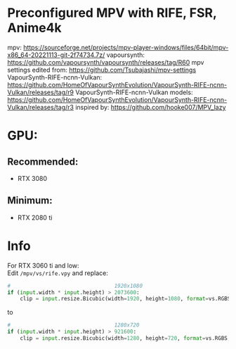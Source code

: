 # Preconfigured MPV with RIFE, FSR, Anime4k

mpv: https://sourceforge.net/projects/mpv-player-windows/files/64bit/mpv-x86_64-20221113-git-2f74734.7z/
vapoursynth: https://github.com/vapoursynth/vapoursynth/releases/tag/R60
mpv settings edited from: https://github.com/Tsubajashi/mpv-settings
VapourSynth-RIFE-ncnn-Vulkan: https://github.com/HomeOfVapourSynthEvolution/VapourSynth-RIFE-ncnn-Vulkan/releases/tag/r9
VapourSynth-RIFE-ncnn-Vulkan models: https://github.com/HomeOfVapourSynthEvolution/VapourSynth-RIFE-ncnn-Vulkan/releases/tag/r3
inspired by: https://github.com/hooke007/MPV_lazy

# GPU:
## Recommended:
- RTX 3080
## Minimum:
- RTX 2080 ti
# Info
For RTX 3060 ti and low:
<br>
Edit `/mpv/vs/rife.vpy` and replace:
```py
#                                 1920x1080
if (input.width * input.height) > 2073600:
	clip = input.resize.Bicubic(width=1920, height=1080, format=vs.RGBS, matrix_in_s="709")
```
to
```py
#                                 1280x720
if (input.width * input.height) > 921600:
	clip = input.resize.Bicubic(width=1280, height=720, format=vs.RGBS, matrix_in_s="709")
```
